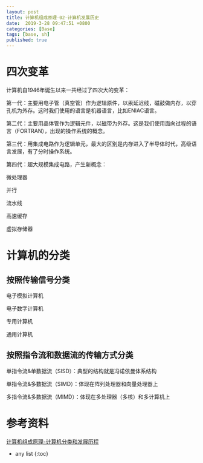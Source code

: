 ```yaml
---
layout: post
title: 计算机组成原理-02-计算机发展历史
date:  2019-3-28 09:47:51 +0800
categories: [Base]
tags: [base, sh]
published: true
---
```


# 四次变革

计算机自1946年诞生以来一共经过了四次大的变革：

第一代：主要用电子管（真空管）作为逻辑原件，以汞延迟线，磁鼓做内存，以穿孔机为外存。这时我们使用的语言是机器语言，比如ENIAC语言。

第二代：主要用晶体管作为逻辑元件，以磁带为外存。这是我们使用面向过程的语言（FORTRAN），出现的操作系统的概念。

第三代：用集成电路作为逻辑单元，最大的区别是内存进入了半导体时代，高级语言发展，有了分时操作系统。

第四代：超大规模集成电路，产生新概念： 

微处理器

并行

流水线

高速缓存

虚拟存储器

# 计算机的分类

## 按照传输信号分类

电子模拟计算机

电子数字计算机

专用计算机

通用计算机

## 按照指令流和数据流的传输方式分类

单指令流&单数据流（SISD）：典型的结构就是冯诺依曼体系结构

单指令流&多数据流（SIMD）：体现在阵列处理器和向量处理器上

多指令流&多数据流（MIMD）：体现在多处理器（多核）和多计算机上

# 参考资料

[计算机组成原理-计算机分类和发展历程](https://blog.csdn.net/KONIA_/article/details/82948743)

* any list
{:toc}